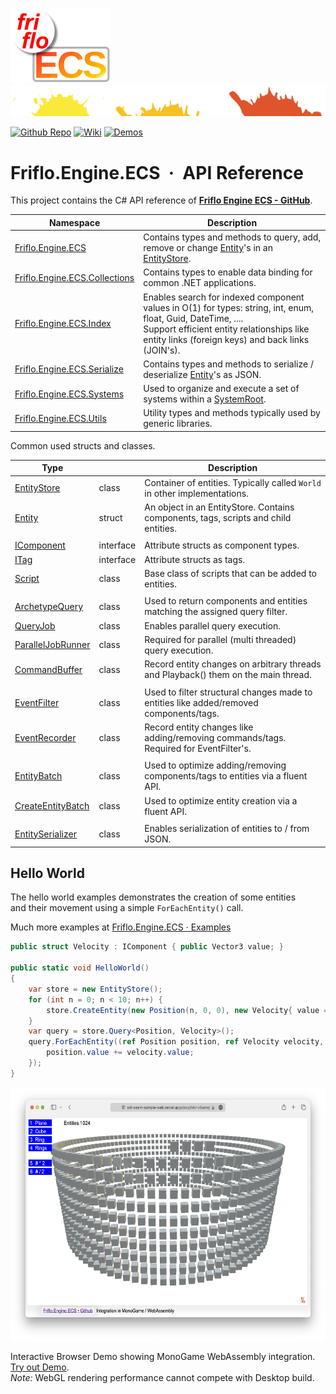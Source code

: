 ![logo](docs/images/friflo-ECS.svg)   ![SPLASH](docs/images/paint-splatter.svg)


[![Github Repo](https://img.shields.io/badge/Friflo.Engine.ECS-blue?logo=github&logoColor=white)](https://github.com/friflo/Friflo.Engine.ECS)
[![Wiki](https://img.shields.io/badge/Wiki-A200FF?logo=gitbook&logoColor=white)](https://friflo.gitbook.io/friflo.engine.ecs)
[![Demos](https://img.shields.io/badge/Demos-22aa22?logo=github&logoColor=white)](https://github.com/friflo/Friflo.Engine.ECS-Demos)

# **Friflo.Engine.ECS  ·  API Reference**


This project contains the C# API reference of [**Friflo Engine ECS - GitHub**](https://github.com/friflo/Friflo.Engine.ECS).    

| Namespace                                                             | Description                                                                                                                   |
| --------------------------------------------------------------------- | ----------------------------------------------------------------------------------------------------------------------------- |
| [Friflo.Engine.ECS](api/Friflo.Engine.ECS.md)                         | Contains types and methods to query, add, remove or change [Entity](api/Entity.md)'s in an [EntityStore](api/EntityStore.md). |
| [Friflo.Engine.ECS.Collections](api/Friflo.Engine.ECS.Collections.md) | Contains types to enable data binding for common .NET applications.                                                           |
| [Friflo.Engine.ECS.Index](api/Friflo.Engine.ECS.Index.md)             | Enables search for indexed component values in O(1) for types: string, int, enum, float, Guid, DateTime, .... <br/>Support efficient entity relationships like entity links (foreign keys) and back links (JOIN's).|
| [Friflo.Engine.ECS.Serialize](api/Friflo.Engine.ECS.Serialize.md)     | Contains types and methods to serialize / deserialize [Entity](api/Entity.md)'s as JSON.                                      |
| [Friflo.Engine.ECS.Systems](api/Friflo.Engine.ECS.Systems.md)         | Used to organize and execute a set of systems within a [SystemRoot](api/SystemRoot.md).                                       |
| [Friflo.Engine.ECS.Utils](api/Friflo.Engine.ECS.Utils.md)             | Utility types and methods typically used by generic libraries.                                                                |

Common used structs and classes.

| Type                                          |           | Description
| --------------------------------------------- | --------- | -----------------------------
| [EntityStore](api/EntityStore.md)             | class     | Container of entities. Typically called `World` in other implementations.
| [Entity](api/Entity.md)                       | struct    | An object in an EntityStore. Contains components, tags, scripts and child entities.
|                                               |           |
| [IComponent](api/IComponent.md)               | interface | Attribute structs as component types.
| [ITag](api/ITag.md)                           | interface | Attribute structs as tags.
| [Script](api/Script.md)                       | class     | Base class of scripts that can be added to entities.
|                                               |           |
| [ArchetypeQuery](api/ArchetypeQuery.md)       | class     | Used to return components and entities matching the assigned query filter.
| [QueryJob](api/QueryJob.md)                   | class     | Enables parallel query execution.
| [ParallelJobRunner](api/ParallelJobRunner.md) | class     | Required for parallel (multi threaded) query execution.
| [CommandBuffer](api/CommandBuffer.md)         | class     | Record entity changes on arbitrary threads and Playback() them on the main thread.
|                                               |           |
| [EventFilter](api/EventFilter.md)             | class     | Used to filter structural changes made to entities like added/removed components/tags.
| [EventRecorder](api/EventRecorder.md)         | class     | Record entity changes like adding/removing commands/tags. Required for EventFilter's.
|                                               |           |
| [EntityBatch](api/EntityBatch.md)             | class     | Used to optimize adding/removing components/tags to entities via a fluent API.
| [CreateEntityBatch](api/CreateEntityBatch.md) | class     | Used to optimize entity creation via a fluent API.
|                                               |           |
| [EntitySerializer](api/EntitySerializer.md)   | class     | Enables serialization of entities to / from JSON.


## Hello World

The hello world examples demonstrates the creation of some entities  
and their movement using a simple `ForEachEntity()` call.  

Much more examples at [Friflo.Engine.ECS · Examples](https://github.com/friflo/Friflo.Engine.ECS#-examples)

```csharp
public struct Velocity : IComponent { public Vector3 value; }

public static void HelloWorld()
{
    var store = new EntityStore();
    for (int n = 0; n < 10; n++) {
        store.CreateEntity(new Position(n, 0, 0), new Velocity{ value = new Vector3(0, n, 0)});
    }
    var query = store.Query<Position, Velocity>();
    query.ForEachEntity((ref Position position, ref Velocity velocity, Entity entity) => {
        position.value += velocity.value;
    });
}
```

<a href="https://sdl-wasm-sample-web.vercel.app/docs/MonoGame/">
<img src="https://raw.githubusercontent.com/friflo/Friflo.Engine-docs/main/docs/images/MonoGame-wasm.png" width="600" height="405"/>
</a>

Interactive Browser Demo showing MonoGame WebAssembly integration. [Try out Demo](https://sdl-wasm-sample-web.vercel.app/docs/MonoGame/).  
*Note:* WebGL rendering performance cannot compete with Desktop build.